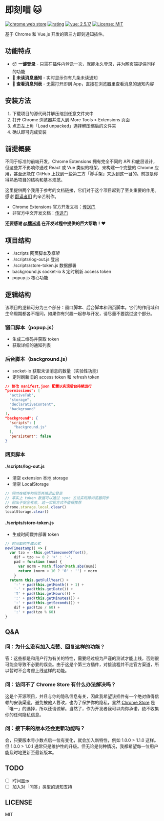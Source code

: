 # 即刻喵 🐱

[![chrome web store](https://img.shields.io/chrome-web-store/v/gahlkoaglgmbpjoecaahganpccafojaa.svg)](https://chrome.google.com/webstore/detail/jike-web-qr/gahlkoaglgmbpjoecaahganpccafojaa?hl=zh-CN)
[![rating](https://img.shields.io/chrome-web-store/stars/gahlkoaglgmbpjoecaahganpccafojaa.svg)](https://chrome.google.com/webstore/detail/jike-web-qr/gahlkoaglgmbpjoecaahganpccafojaa?hl=zh-CN)
[![vue: 2.5.17](https://img.shields.io/badge/vue-2.5.17-green.svg)](https://cn.vuejs.org/v2/guide/installation.html)
[![License: MIT](https://img.shields.io/github/license/mashape/apistatus.svg)](https://opensource.org/licenses/MIT)

基于 Chrome 和 Vue.js 开发的第三方即刻通知插件。

## 功能特点

* 📦 **一键登录** - 只需在插件内登录一次，就能永久登录，并为网页端提供同样的功能
* 📡 **未读消息通知** - 实时显示你有几条未读通知
* 🚀 **查看消息列表** - 无需打开即刻 App，直接在浏览器里查看消息的通知内容

## 安装方法

1. 下载项目的源代码并解压缩到任意文件夹中
2. 打开 Chrome 浏览器并进入到 More Tools > Extensions 页面
3. 点击左上角「Load unpacked」选择解压缩后的文件夹
4. 确认即可完成安装

## 前提概要

不同于标准的前端开发，Chrome Extensions 拥有完全不同的 API 和底层设计，但这些并不影响你通过 React 或 Vue 类似的框架，来构建一个完整的 Chrome 应用，甚至还能在 GitHub 上找到一些第三方「脚手架」来达到这一目的。前提是你得熟悉项目的结构和基本规范。

这里提供两个我用于参考的文档链接，它们对于这个项目起到了至关重要的作用。感谢 [翻译者们](https://plus.google.com/+Crxdoc-zhAppspot) 的辛苦制作。

* Chrome Extensions 官方开发文档：[传送门](https://developer.chrome.com/extensions)
* 非官方中文开发文档：[传送门](https://crxdoc-zh.appspot.com/extensions)

**还要感谢 [@糯米鸡](http://m.okjike.com/user/viko16) 在开发过程中提供的巨大帮助！️**❤️

## 项目结构

* ./scripts 网页脚本及框架
* ./scripts/log-out.js 登出
* ./scripts/store-token.js 数据部署
* background.js socket-io & 定时刷新 access token
* popup.js 核心功能

## 逻辑结构

该项目的逻辑可分为三个部分：窗口脚本、后台脚本和网页脚本。它们的作用域和生命周期都各不相同，如果你有兴趣一起参与开发，请尽量不要跳过这个部分。

### 窗口脚本（popup.js）

* 生成二维码并获取 token
* 获取详细的通知列表

### 后台脚本（background.js）

* socket-io 获取未读消息的数量（实验性功能）
* 定时刷新旧的 access token 和 refresh token

```json
// 修改 manifest.json 配置以实现后台持续运行
"permissions": [
  "activeTab",
  "storage",
  "declarativeContent",
  "background"
],
"background": {
  "scripts": [
    "background.js"
  ],
  "persistent": false
}
```

### 网页脚本

#### ./scripts/log-out.js

* 清空 extension 本地 storage
* 清空 LocalStorage

```javascript
// 同时在插件和网页两端退出登录
// 事实上 token 数据可以通过 sync 方法实现跨浏览器同步
// 但出于安全考虑, 这一实现方式不值得推荐
chrome.storage.local.clear()
localStorage.clear()
```

#### ./scripts/store-token.js

* 生成时间戳并部署 token

```javascript
// 时间戳的生成公式
newTimestamp() => {
  var tzo = -this.getTimezoneOffset(),
    dif = tzo >= 0 ? '+' : '-',
    pad = function (num) {
      var norm = Math.floor(Math.abs(num))
      return (norm < 10 ? '0' : '') + norm
    }
  return this.getFullYear() +
    '-' + pad(this.getMonth() + 1) +
    '-' + pad(this.getDate()) +
    'T' + pad(this.getHours()) +
    ':' + pad(this.getMinutes()) +
    ':' + pad(this.getSeconds()) +
    dif + pad(tzo / 60) +
    ':' + pad(tzo % 60)
}
```

## Q&A

### 问：为什么没有加入点赞、回复这样的功能？

答：这些都是和用户行为有关的特性，需要经过极为严谨的测试才能上线，否则很可能会导致不必要的误会。由于这是个第三方插件，对接流程并不走官方渠道，所以暂时不会考虑上线这样的功能。

### 问：访问不了 Chrome Store 有什么办法解决吗？

这是个开源项目，并且与你的隐私信息有关，因此我希望该插件有一个绝对值得信赖的安装渠道，避免被他人篡改，也为了保护你的隐私，显然 [Chrome Store](https://chrome.google.com/webstore/detail/jike-web-qr/gahlkoaglgmbpjoecaahganpccafojaa?hl=zh-CN) 是「唯一」的选择，所以还请谅解。当然了，作为开发者我可以向你承诺，绝不收集你的任何隐私信息。

### 问：接下来的版本还会更新功能吗？

会，只要版本号小数点后一位有变化，就会加入新特性，例如 1.0.0 > 1.1.0 这样。但 1.0.0 > 1.0.1 通常只是维护性的升级。但无论是何种情况，我都希望每一位用户能及时地更新至最新版本。

## TODO

- [ ] 时间显示
- [ ] 加入对「问答」类型的通知支持

## LICENSE
MIT